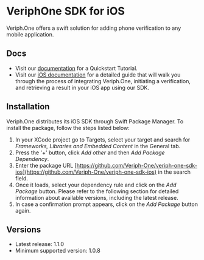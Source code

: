 # VeriphOne SDK for iOS

Veriph.One offers a swift solution for adding phone verification to any mobile application.

## Docs

- Visit our [documentation](https://developer.veriph.one) for a Quickstart Tutorial.
- Visit our [iOS documentation](https://developer.veriph.one/docs/ios/start) for a detailed guide that will walk you through the process of integrating Veriph.One, initiating a verification, and retrieving a result in your iOS app using our SDK.

## Installation

Veriph.One distributes its iOS SDK through Swift Package Manager. To install the package, follow the steps listed below:

1. In your XCode project go to Targets, select your target and search for _Frameworks, Libraries and Embedded Content_ in the General tab.
2. Press the '+' button, click _Add other_ and then _Add Package Dependency_.
3. Enter the package URL [https://github.com/Veriph-One/veriph-one-sdk-ios](https://github.com/Veriph-One/veriph-one-sdk-ios) in the search field.
4. Once it loads, select your dependency rule and click on the _Add Package_ button. Please refer to the following section for detailed information about available versions, including the latest release.
5. In case a confirmation prompt appears, click on the _Add Package_ button again.

## Versions

- Latest release: 1.1.0
- Minimum supported version: 1.0.8
